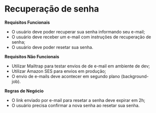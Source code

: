 # Recuperação de senha

  **Requisitos Funcionais**

  * O usuário deve poder recuperar sua senha informando seu e-mail;
  * O usuário deve receber um e-mail com instruções de recuperação de senha;
  * O usuário deve poder resetar sua senha.

  **Requisitos Não Funcionais**

  * Utilizar Mailtrap para testar envios de de e-mail em ambiente de dev;
  * Utilizar Amazon SES para envios em produção;
  * O envio de e-mails deve acontecer em segundo plano (background-job).

  **Regras de Negócio**

  * O link enviado por e-mail para resetar a senha deve expirar em 2h;
  * O usuário precisa confirmar a nova senha ao resetar sua senha.
